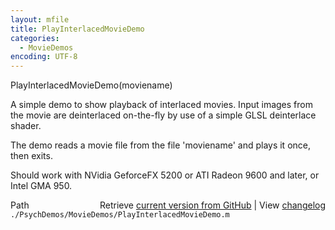 ```yaml
---
layout: mfile
title: PlayInterlacedMovieDemo
categories:
  - MovieDemos
encoding: UTF-8
---
```



PlayInterlacedMovieDemo\(moviename\)

A simple demo to show playback of interlaced movies. Input
images from the movie are deinterlaced on-the-fly by use of a simple GLSL
deinterlace shader.

The demo reads a movie file from the file 'moviename' and plays it once,
then exits.

Should work with NVidia GeforceFX 5200 or ATI Radeon 9600 and later, or
Intel GMA 950.


<div class="code_header" style="text-align:right;">
  <span style="float:left;">Path&nbsp;&nbsp;</span> <span class="counter">Retrieve <a href=
  "https://raw.github.com/Psychtoolbox-3/Psychtoolbox-3/beta/./PsychDemos/MovieDemos/PlayInterlacedMovieDemo.m">current version from GitHub</a> | View <a href=
  "https://github.com/Psychtoolbox-3/Psychtoolbox-3/commits/beta/./PsychDemos/MovieDemos/PlayInterlacedMovieDemo.m">changelog</a></span>
</div>
<div class="code">
  <code>./PsychDemos/MovieDemos/PlayInterlacedMovieDemo.m</code>
</div>

